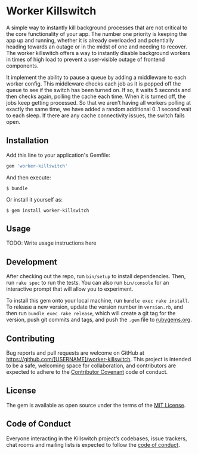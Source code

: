# Worker Killswitch

A simple way to instantly kill background processes that are not critical to the core functionality of your app. The number one priority is keeping the app up and running, whether it is already overloaded and potentially heading towards an outage or in the midst of one and needing to recover. The worker killswitch offers a way to instantly disable background workers in times of high load to prevent a user-visible outage of frontend components.

It implement the ability to pause a queue by adding a middleware to each worker config. This middleware checks each job as it is popped off the queue to see if the switch has been turned on. If so, it waits 5 seconds and then checks again, polling the cache each time. When it is turned off, the jobs keep getting processed. So that we aren’t having all workers polling at exactly the same time, we have added a random additional 0..1 second wait to each sleep. If there are any cache connectivity issues, the switch fails open.

## Installation

Add this line to your application's Gemfile:

```ruby
gem 'worker-killswitch'
```

And then execute:

    $ bundle

Or install it yourself as:

    $ gem install worker-killswitch

## Usage

TODO: Write usage instructions here

## Development

After checking out the repo, run `bin/setup` to install dependencies. Then, run `rake spec` to run the tests. You can also run `bin/console` for an interactive prompt that will allow you to experiment.

To install this gem onto your local machine, run `bundle exec rake install`. To release a new version, update the version number in `version.rb`, and then run `bundle exec rake release`, which will create a git tag for the version, push git commits and tags, and push the `.gem` file to [rubygems.org](https://rubygems.org).

## Contributing

Bug reports and pull requests are welcome on GitHub at https://github.com/[USERNAME]/worker-killswitch. This project is intended to be a safe, welcoming space for collaboration, and contributors are expected to adhere to the [Contributor Covenant](http://contributor-covenant.org) code of conduct.

## License

The gem is available as open source under the terms of the [MIT License](https://opensource.org/licenses/MIT).

## Code of Conduct

Everyone interacting in the Killswitch project’s codebases, issue trackers, chat rooms and mailing lists is expected to follow the [code of conduct](https://github.com/[USERNAME]/killswitch/blob/master/CODE_OF_CONDUCT.md).
